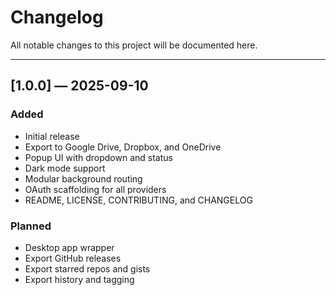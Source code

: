 # Changelog

All notable changes to this project will be documented here.

---

## [1.0.0] — 2025-09-10

### Added
- Initial release
- Export to Google Drive, Dropbox, and OneDrive
- Popup UI with dropdown and status
- Dark mode support
- Modular background routing
- OAuth scaffolding for all providers
- README, LICENSE, CONTRIBUTING, and CHANGELOG

### Planned
- Desktop app wrapper
- Export GitHub releases
- Export starred repos and gists
- Export history and tagging
